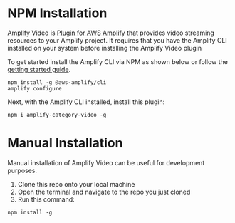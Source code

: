 # NPM Installation

Amplify Video is [Plugin for AWS Amplify](https://aws-amplify.github.io/docs/cli-toolchain/plugins?sdk=js) that provides video streaming resources to your Amplify project. It requires that you have the Amplify CLI installed on your system before installing the Amplify Video plugin

To get started install the Amplify CLI via NPM as shown below or follow the [getting started guide](https://github.com/aws-amplify/amplify-cli/).


``` 
npm install -g @aws-amplify/cli
amplify configure
```

Next, with the Amplify CLI installed, install this plugin:

```
npm i amplify-category-video -g
```

# Manual Installation

Manual installation of Amplify Video can be useful for development purposes.

1. Clone this repo onto your local machine
1. Open the terminal and navigate to the repo you just cloned
1. Run this command: 
```
npm install -g
```